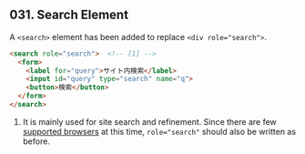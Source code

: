 ## 031. Search Element

A `<search>` element has been added to replace `<div role="search">`.

```html
<search role="search">  <!-- [1] -->
  <form>
    <label for="query">サイト内検索</label>
    <input id="query" type="search" name="q">
    <button>検索</button>
  </form>
</search>
```

1. It is mainly used for site search and refinement. Since there are few [supported browsers](https://caniuse.com/mdn-html_elements_search) at this time, `role="search"` should also be written as before.

